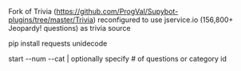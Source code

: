 Fork of Trivia (https://github.com/ProgVal/Supybot-plugins/tree/master/Trivia) reconfigured to use jservice.io (156,800+ Jeopardy! questions) as trivia source

pip install requests unidecode

start --num <int> --cat <int> | optionally specify # of questions or category id

